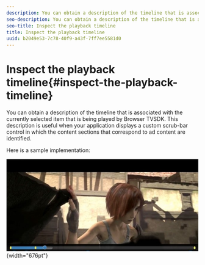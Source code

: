 ```yaml
---
description: You can obtain a description of the timeline that is associated with the currently selected item that is being played by Browser TVSDK. This description is useful when your application displays a custom scrub-bar control in which the content sections that correspond to ad content are identified.
seo-description: You can obtain a description of the timeline that is associated with the currently selected item that is being played by Browser TVSDK. This description is useful when your application displays a custom scrub-bar control in which the content sections that correspond to ad content are identified.
seo-title: Inspect the playback timeline
title: Inspect the playback timeline
uuid: b2049e53-7c78-40f9-a43f-7ff7ee5581d0
---
```


# Inspect the playback timeline{#inspect-the-playback-timeline}

You can obtain a description of the timeline that is associated with the currently selected item that is being played by Browser TVSDK. This description is useful when your application displays a custom scrub-bar control in which the content sections that correspond to ad content are identified.

Here is a sample implementation: 
<!--<a id="fig_9CB8AF44F122405C9B78006ADC10F5B1"></a>-->

![](assets/timeline.png){width="676pt"}


